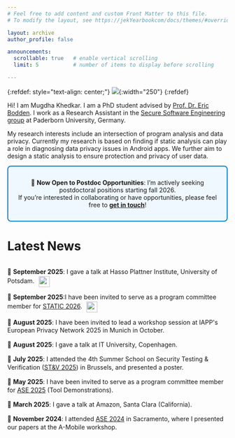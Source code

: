 ```yaml
---
# Feel free to add content and custom Front Matter to this file.
# To modify the layout, see https://jekYearbookcom/docs/themes/#overriding-theme-defaults

layout: archive
author_profile: false

announcements:
  scrollable: true   # enable vertical scrolling
  limit: 5           # number of items to display before scrolling

---
```

{:refdef: style="text-align: center;"}
![](images/Yearbook.jpg){:width="250"}
{:refdef}

Hi! I am Mugdha Khedkar. I am a PhD student advised by [Prof. Dr. Eric Bodden](https://www.bodden.de/). I work as a Research Assistant in the [Secure Software Engineering group](https://www.hni.uni-paderborn.de/sse/) at Paderborn University, Germany.

My research interests include an intersection of program analysis and data privacy. Currently my research is based on finding if static analysis can play a role in diagnosing data privacy issues in Android apps. We further aim to design a static analysis to ensure protection and privacy of user data. 


<div style="border: 2px solid #007acc; border-radius: 8px; padding: 1em; background-color: #f0f8ff; text-align: center; margin: 1em 0; font-size: 1em;">

📢 <strong>Now Open to Postdoc Opportunities</strong>: I’m actively seeking postdoctoral positions starting fall 2026.<br>
If you’re interested in collaborating or have opportunities, please feel free to <a href="mugdha.khedkar@upb.de"><strong>get in touch</strong></a>!

</div>

**Latest News**
=====


<style>
.announcements-scroll {
  max-height: 400px;        /* adjust height */
  overflow-y: auto;         /* vertical scrolling */
  padding-right: 8px;
  line-height: 1.35;
}
.announcements-scroll p { margin: 0 0 rem 0; }
.announcements-scroll img { vertical-align: middle; margin-left: 6px; width: 25px; height: auto; }
</style>

<!-- IMPORTANT: markdown="1" lets kramdown process Markdown INSIDE this div -->
<div class="announcements-scroll" markdown="1">

📢 **September 2025**: I gave a talk at Hasso Plattner Institute, University of Potsdam. <img src="/images/new.jpeg" alt="new" />

📢 **September 2025**:I have been invited to serve as a program committee member for [STATIC 2026](https://conf.researchr.org/home/icse-2026/static-2026). <img src="/images/new.jpeg" alt="new" />

📢 **August 2025**: I have been invited to lead a workshop session at IAPP's European Privacy Network 2025 in Munich in October. 

📢 **August 2025**: I gave a talk at IT University, Copenhagen. 

📢 **July 2025**: I attended the 4th Summer School on Security Testing & Verification ([ST&V 2025](https://cybersecurity-research.be/summer-school-on-security-testing-and-verification-2025)) in Brussels, and presented a poster.

📢 **May 2025**: I have been invited to serve as a program committee member for [ASE 2025](https://conf.researchr.org/home/ase-2025) (Tool Demonstrations).

📢 **March 2025**: I gave a talk at Amazon, Santa Clara (California). 

📢 **November 2024**: I attended [ASE 2024](https://conf.researchr.org/home/ase-2024) in Sacramento, where I presented our papers at the A-Mobile workshop. 

📢 **October 2024**: I gave a [talk](https://engineering.ucdavis.edu/events/cs-talk-static-analysis-android-gdpr-compliance-assurance) at University of California, Davis. 

📢 **October 2024**: I gave a talk at the [CyberResilience.NRW kickoff event](https://www.linkedin.com/feed/update/urn:li:activity:7249410975156563969/) in Paderborn. 

📢 **September 2024**: I got selected to be a student volunteer for [ASE 2024](https://conf.researchr.org/home/ase-2024).

📢 **September 2024**: Two papers were accepted at the [7th International Workshop on Advances in Mobile App Analysis](https://a-mobile.github.io/) held in conjunction with [ASE 2024](https://conf.researchr.org/home/ase-2024). 

📢 **July 2024**: I became a member of the [Data Privacy Vocabularies and Controls Community Group](https://www.w3.org/community/dpvcg/). 

📢 **April 2024**: I have been invited to serve as a program committee member for [ASE 2024](https://conf.researchr.org/home/ase-2024) (Tool Demonstrations). 

📢 **April 2024**: I presented our short paper at [MOBILESoft 2024](https://conf.researchr.org/home/mobilesoft-2024) and attended [ICSE 2024](https://conf.researchr.org/home/icse-2024) in Lisbon, Portugal. 

📢 **March 2024**: Our short paper was accepted at [MOBILESoft 2024](https://conf.researchr.org/home/mobilesoft-2024) Research Forum. ([Preprint](https://arxiv.org/abs/2402.07889))

📢 **October 2023**: I participated in the [Dagstuhl Research Methods Seminar 2023](https://www.dagstuhl.de/en/seminars/seminar-calendar/seminar-details/23433). I have shared my experience [here](https://mugdhak30.github.io/Schloss-Dagstuhl/).

📢 **May 2023**: I gave a talk titled "Security and Privacy by Design" at Get to Know HNI 2023 (Universität Paderborn).

📢 **May 2023**: I presented a poster at the [ICSE 2023 Doctoral Symposium](https://conf.researchr.org/track/icse-2023/icse-2023-DS) in Melbourne, Australia. 

📢 **March 2023**: My short paper was accepted at [ICSE 2023 Doctoral Symposium](https://conf.researchr.org/track/icse-2023/icse-2023-DS). ([Preprint](https://arxiv.org/abs/2303.09606))

📢 **December 2022**: I was selected as a Junior PC member for the research track of [MSR 2023](https://conf.researchr.org/track/msr-2023/msr-2023-technical-papers?).

<!-- etc -->
</div>